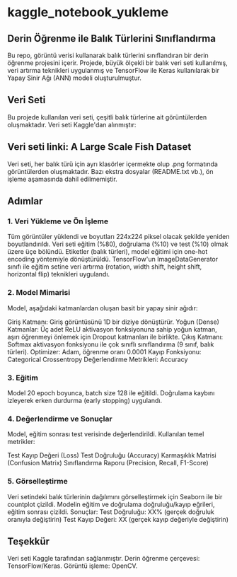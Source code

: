 # kaggle_notebook_yukleme
## Derin Öğrenme ile Balık Türlerini Sınıflandırma
Bu repo, görüntü verisi kullanarak balık türlerini sınıflandıran bir derin öğrenme projesini içerir. Projede, büyük ölçekli bir balık veri seti kullanılmış, veri artırma teknikleri uygulanmış ve TensorFlow ile Keras kullanılarak bir Yapay Sinir Ağı (ANN) modeli oluşturulmuştur.

## Veri Seti
Bu projede kullanılan veri seti, çeşitli balık türlerine ait görüntülerden oluşmaktadır. Veri seti Kaggle'dan alınmıştır:

## Veri seti linki: A Large Scale Fish Dataset
Veri seti, her balık türü için ayrı klasörler içermekte olup .png formatında görüntülerden oluşmaktadır. Bazı ekstra dosyalar (README.txt vb.), ön işleme aşamasında dahil edilmemiştir.

## Adımlar
### 1. Veri Yükleme ve Ön İşleme
Tüm görüntüler yüklendi ve boyutları 224x224 piksel olacak şekilde yeniden boyutlandırıldı.
Veri seti eğitim (%80), doğrulama (%10) ve test (%10) olmak üzere üçe bölündü.
Etiketler (balık türleri), model eğitimi için one-hot encoding yöntemiyle dönüştürüldü.
TensorFlow'un ImageDataGenerator sınıfı ile eğitim setine veri artırma (rotation, width shift, height shift, horizontal flip) teknikleri uygulandı.

### 2. Model Mimarisi
Model, aşağıdaki katmanlardan oluşan basit bir yapay sinir ağıdır:

Giriş Katmanı: Giriş görüntüsünü 1D bir diziye dönüştürür.
Yoğun (Dense) Katmanlar: Üç adet ReLU aktivasyon fonksiyonuna sahip yoğun katman, aşırı öğrenmeyi önlemek için Dropout katmanları ile birlikte.
Çıkış Katmanı: Softmax aktivasyon fonksiyonu ile çok sınıflı sınıflandırma (9 sınıf, balık türleri).
Optimizer: Adam, öğrenme oranı 0.0001
Kayıp Fonksiyonu: Categorical Crossentropy
Değerlendirme Metrikleri: Accuracy

### 3. Eğitim
Model 20 epoch boyunca, batch size 128 ile eğitildi. Doğrulama kaybını izleyerek erken durdurma (early stopping) uygulandı.

### 4. Değerlendirme ve Sonuçlar
Model, eğitim sonrası test verisinde değerlendirildi. Kullanılan temel metrikler:

Test Kayıp Değeri (Loss)
Test Doğruluğu (Accuracy)
Karmaşıklık Matrisi (Confusion Matrix)
Sınıflandırma Raporu (Precision, Recall, F1-Score)

### 5. Görselleştirme
Veri setindeki balık türlerinin dağılımını görselleştirmek için Seaborn ile bir countplot çizildi.
Modelin eğitim ve doğrulama doğruluğu/kayıp eğrileri, eğitim sonrası çizildi.
Sonuçlar:
Test Doğruluğu: XX% (gerçek doğruluk oranıyla değiştirin)
Test Kayıp Değeri: XX (gerçek kayıp değeriyle değiştirin)

## Teşekkür
Veri seti Kaggle tarafından sağlanmıştır.
Derin öğrenme çerçevesi: TensorFlow/Keras.
Görüntü işleme: OpenCV.

